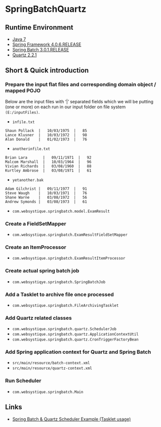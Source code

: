 # SpringBatchQuartz

## Runtime Environment
- [Java 7](http://www.oracle.com/technetwork/java/javase/downloads/jdk6downloads-1902814.html)
- [Spring Framework 4.0.6.RELEASE](http://projects.spring.io/spring-framework)
- [Spring Batch 3.0.1.RELEASE](https://projects.spring.io/spring-batch/)
- [Quartz 2.2.1](http://www.quartz-scheduler.org/)

## Short & Quick introduction
### Prepare the input flat files and corresponding domain object / mapped POJO
Below are the input files with ‘|’ separated fields which we will be putting (one or more) on each run in our input folder on file system `(E:/inputFiles)`.
- `infile.txt`
```
Shaun Pollack  |   10/03/1975  |   85
Lance Klusner  |   10/03/1972  |   98
Alan Donald    |   01/02/1973  |   76
```
- `anotherinfile.txt`
```
Brian Lara       |   09/11/1971  |   92
Malcom Marshall  |   10/03/1964  |   96
Vivian Richards  |   03/08/1960  |   88
Kurtley Ambrose  |   03/08/1971  |   61
```
- `yetanother.bak`
```
Adam Gilchrist |   09/11/1977  |   91
Steve Waugh    |   10/03/1971  |   76
Shane Warne    |   03/08/1972  |   56
Andrew Symonds |   03/08/1973  |   61
```
- `com.websystique.springbatch.model.ExamResult`

### Create a FieldSetMapper
- `com.websystique.springbatch.ExamResultFieldSetMapper`

### Create an ItemProcessor
- `com.websystique.springbatch.ExamResultItemProcessor`

### Create actual spring batch job
- `com.websystiqye.springbatch.SpringBatchJob`

### Add a Tasklet to archive file once processed
- `com.websystique.springbatch.FileArchivingTasklet`

### Add Quartz related classes
- `com.websystique.springbatch.quartz.SchedulerJob`
- `com.websystique.springbatch.quartz.ApplicationContextUtil`
- `com.websystique.springbatch.quartz.CronTriggerFactoryBean`

### Add Spring application context for Quartz and Spring Batch
- `src/main/resource/batch-context.xml`
- `src/main/resource/quartz-context.xml`

### Run Scheduler
- `com.websystique.springbatch.Main`

## Links
- [Spring Batch & Quartz Scheduler Example (Tasklet usage)](http://websystique.com/springbatch/spring-batch-quartz-scheduler-example/)

